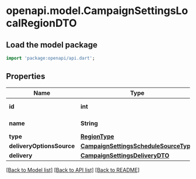 # openapi.model.CampaignSettingsLocalRegionDTO

## Load the model package
```dart
import 'package:openapi/api.dart';
```

## Properties
Name | Type | Description | Notes
------------ | ------------- | ------------- | -------------
**id** | **int** | Идентификатор региона. | [optional] 
**name** | **String** | Название региона. | [optional] 
**type** | [**RegionType**](RegionType.md) |  | [optional] 
**deliveryOptionsSource** | [**CampaignSettingsScheduleSourceType**](CampaignSettingsScheduleSourceType.md) |  | [optional] 
**delivery** | [**CampaignSettingsDeliveryDTO**](CampaignSettingsDeliveryDTO.md) |  | [optional] 

[[Back to Model list]](../README.md#documentation-for-models) [[Back to API list]](../README.md#documentation-for-api-endpoints) [[Back to README]](../README.md)



